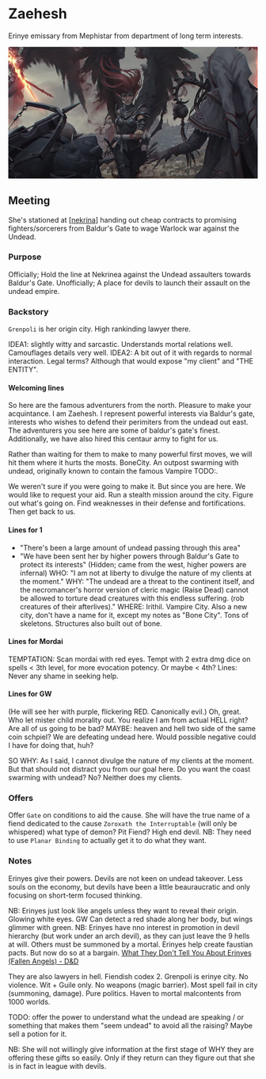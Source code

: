 # Zaehesh
Erinye emissary from Mephistar from department of long term interests.

![](zaehesh.png)

## Meeting
She's stationed at [[nekrina]] handing out cheap contracts to promising fighters/sorcerers from Baldur's Gate to wage Warlock war against the Undead.

### Purpose
Officially; Hold the line at Nekrinea against the Undead assaulters towards Baldur's Gate.
Unofficially; A place for devils to launch their assault on the undead empire.

### Backstory
`Grenpoli` is her origin city. High rankinding lawyer there.

IDEA1: slightly witty and sarcastic. Understands mortal relations well. Camouflages details very well.
IDEA2: A bit out of it with regards to normal interaction. Legal terms? Although that would expose "my client" and "THE ENTITY".

#### Welcoming lines
So here are the famous adventurers from the north. Pleasure to make your acquintance. I am Zaehesh. I represent powerful interests via Baldur's gate, interests who wishes to defend their perimiters from the undead out east. The adventurers you see here are some of baldur's gate's finest. Additionally, we have also hired this centaur army to fight for us.

Rather than waiting for them to make to many powerful first moves, we will hit them where it hurts the mosts. BoneCity. An outpost swarming with undead, originally known to contain the famous Vampire TODO:.

We weren't sure if you were going to make it. But since you are here. We would like to request your aid. Run a stealth mission around the city. Figure out what's going on. Find weaknesses in their defense and fortifications. Then get back to us.

#### Lines for 1
- "There's been a large amount of undead passing through this area"
- "We have been sent her by higher powers through Baldur's Gate to protect its interests"
(Hidden; came from the west, higher powers are infernal)
WHO: "I am not at liberty to divulge the nature of my clients at the moment."
WHY: "The undead are a threat to the continent itself, and the necromancer's horror version of cleric magic (Raise Dead) cannot be allowed to torture dead creatures with this endless suffering. (rob creatures of their afterlives)."
WHERE: Irithil. Vampire City. Also a new city, don't have a name for it, except my notes as "Bone City". Tons of skeletons. Structures also built out of bone.

#### Lines for Mordai
TEMPTATION: Scan mordai with red eyes. Tempt with 2 extra dmg dice on spells < 3th level, for more evocation potency. Or maybe < 4th?
Lines: Never any shame in seeking help.

#### Lines for GW
(He will see her with purple, flickering RED. Canonically evil.)
Oh, great. Who let mister child morality out.
You realize I am from actual HELL right? Are all of us going to be bad?
MAYBE: heaven and hell two side of the same coin schpiel?
We are defeating undead here. Would possible negative could I have for doing that, huh?

SO WHY: As I said, I cannot divulge the nature of my clients at the moment. But that should not distract you from our goal here. Do you want the coast swarming with undead? No? Neither does my clients.

### Offers
Offer `Gate` on conditions to aid the cause. She will have the true name of a fiend dedicated to the cause `Zoroxath the Interruptable` (will only be whispered) what type of demon? Pit Fiend? High end devil. NB: They need to use `Planar Binding` to actually get it to do what they want.


### Notes
Erinyes give their powers. Devils are not keen on undead takeover. Less souls on the economy, but devils have been a little beauraucratic and only focusing on short-term focused thinking.

NB: Erinyes just look like angels unless they want to reveal their origin. Glowing white eyes. GW Can detect a red shade along her body, but wings glimmer with green.
NB: Erinyes have nno interest in promotion in devil hierarchy (but work under an arch devil), as they can just leave the 9 hells at will. Others must be summoned by a mortal.
Erinyes help create faustian pacts. But now do so at a bargain.
[What They Don't Tell You About Erinyes (Fallen Angels) - D&D](https://www.youtube.com/watch?v=6fNxT_rWvSo)

They are also lawyers in hell. Fiendish codex 2. Grenpoli is erinye city. No violence. Wit + Guile only. No weapons (magic barrier). Most spell fail in city (summoning, damage). Pure politics. Haven to mortal malcontents from 1000 worlds.

TODO: offer the power to understand what the undead are speaking / or something that makes them "seem undead" to avoid all the raising? Maybe sell a potion for it.

NB: She will not willingly give information at the first stage of WHY they are offering these gifts so easily.
Only if they return can they figure out that she is in fact in league with devils.

[//begin]: # "Autogenerated link references for markdown compatibility"
[nekrina]: ../east/nekrina "Nekrina"
[//end]: # "Autogenerated link references"
